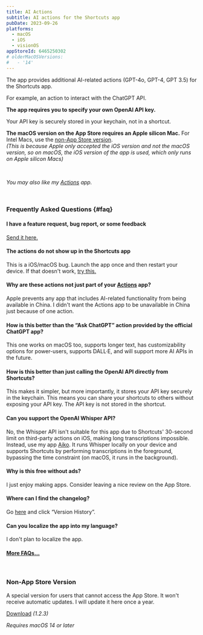 ```yaml
---
title: AI Actions
subtitle: AI actions for the Shortcuts app
pubDate: 2023-09-26
platforms:
  - macOS
  - iOS
  - visionOS
appStoreId: 6465250302
# olderMacOSVersions:
#   - '14'
---
```


The app provides additional AI-related actions (GPT-4o, GPT-4, GPT 3.5) for the Shortcuts app.

For example, an action to interact with the ChatGPT API.

**The app requires you to specify your own OpenAI API key.**

Your API key is securely stored in your keychain, not in a shortcut.

**The macOS version on the App Store requires an Apple silicon Mac.** For Intel Macs, use the [non-App Store version](#non-app-store-version).\
*(This is because Apple only accepted the iOS version and not the macOS version, so on macOS, the iOS version of the app is used, which only runs on Apple silicon Macs)*

<!-- **If you are getting a `Missing response` error, it's most likely that the OpenAI safety system prevented your prompt. Try something else.** -->

<!-- **Apple is currently blocking updates for the iOS app, so I won't be able to submit an update for some time... I plan to get it [published to an alternative App Store](https://appleinsider.com/articles/23/08/15/setapp-plans-to-launch-eu-only-alternative-ios-app-store) in 2024.** -->

<br>

*You may also like my [Actions](/actions) app.*

<br>

### Frequently Asked Questions {#faq}

#### I have a feature request, bug report, or some feedback

[Send it here.](https://sindresorhus.com/feedback?product=AI%20Actions&referrer=Website-FAQ)

#### The actions do not show up in the Shortcuts app

This is a iOS/macOS bug. Launch the app once and then restart your device. If that doesn't work, [try this.](https://webtrickz.com/third-party-lock-screen-widgets-not-showing-ios-16/)

#### Why are these actions not just part of your [Actions](/actions) app?

Apple prevents any app that includes AI-related functionality from being available in China. I didn't want the Actions app to be unavailable in China just because of one action.

#### How is this better than the “Ask ChatGPT” action provided by the official ChatGPT app?

This one works on macOS too, supports longer text, has customizability options for power-users, supports DALL·E, and will support more AI APIs in the future.

#### How is this better than just calling the OpenAI API directly from Shortcuts?

This makes it simpler, but more importantly, it stores your API key securely in the keychain. This means you can share your shortcuts to others without exposing your API key. The API key is not stored in the shortcut.

#### Can you support the OpenAI Whisper API?

No, the Whisper API isn't suitable for this app due to Shortcuts' 30-second limit on third-party actions on iOS, making long transcriptions impossible. Instead, use my app [Aiko](/aiko). It runs Whisper locally on your device and supports Shortcuts by performing transcriptions in the foreground, bypassing the time constraint (on macOS, it runs in the background).

#### Why is this free without ads?

I just enjoy making apps. Consider leaving a nice review on the App Store.

#### Where can I find the changelog?

Go [here](https://apps.apple.com/app/id6465250302) and click “Version History”.

#### Can you localize the app into my language?

I don't plan to localize the app.

#### [More FAQs…](/apps/faq)

<!-- <br>

### Older Versions

- []() for macOS 14+ -->

<br>

### Non-App Store Version

A special version for users that cannot access the App Store. It won't receive automatic updates. I will update it here once a year.

[Download](https://www.dropbox.com/scl/fi/nh4v2qnc266uj69qkq1x2/AI-Actions-1.2.3-1720305654.zip?rlkey=lfhla790hca0vbasxorghnxpq&raw=1) *(1.2.3)*

*Requires macOS 14 or later*
